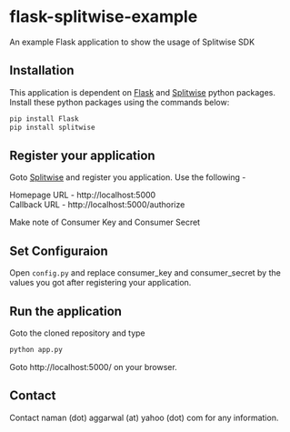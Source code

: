 # flask-splitwise-example
An example Flask application to show the usage of Splitwise SDK

## Installation

This application is dependent on [Flask](http://flask.pocoo.org/) and [Splitwise](https://github.com/namaggarwal/splitwise) python packages. Install these python packages using the commands below:

```sh
pip install Flask
pip install splitwise
```

## Register your application

Goto [Splitwise](https://secure.splitwise.com/oauth_clients) and register you application. Use the following -

Homepage URL - http://localhost:5000 \
Callback URL - http://localhost:5000/authorize

Make note of Consumer Key and Consumer Secret

## Set Configuraion

Open ```config.py``` and replace consumer_key and consumer_secret by the values you got after registering your application.

## Run the application

Goto the cloned repository and type 

```python
python app.py
```

Goto http://localhost:5000/ on your browser.

## Contact
Contact naman (dot) aggarwal (at) yahoo (dot) com for any information.


